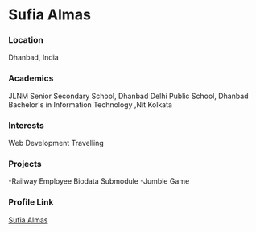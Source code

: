 # Sufia Almas

### Location

Dhanbad, India

### Academics

JLNM Senior Secondary School, Dhanbad
Delhi Public School, Dhanbad
Bachelor's in Information Technology ,Nit Kolkata 

### Interests

Web Development
Travelling

### Projects

-Railway Employee Biodata Submodule
-Jumble Game

### Profile Link

[Sufia Almas](https://github.com/sufiaalmas)
